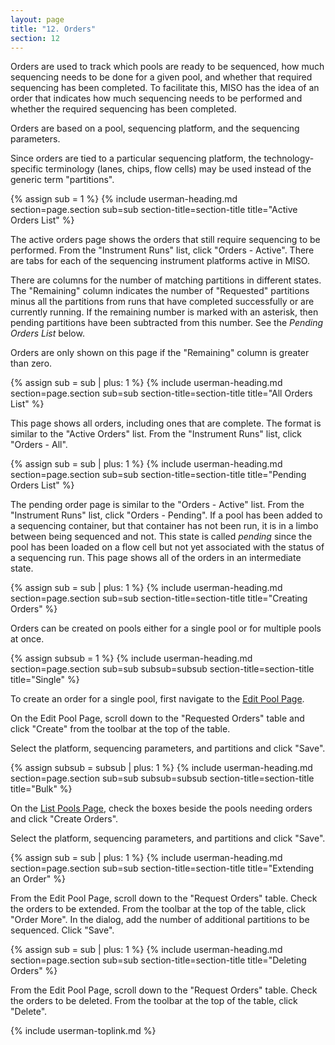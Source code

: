 ```yaml
---
layout: page
title: "12. Orders"
section: 12
---
```


Orders are used to track which pools are ready to be sequenced, how much
sequencing needs to be done for a given pool, and whether that required
sequencing has been completed. To facilitate this, MISO has the idea of an
order that indicates how much sequencing needs to be performed and whether the
required sequencing has been completed.

Orders are based on a pool, sequencing platform, and the sequencing parameters.

Since orders are tied to a particular sequencing platform, the
technology-specific terminology (lanes, chips, flow cells) may be used instead
of the generic term "partitions".

{% assign sub = 1 %}
{% include userman-heading.md section=page.section sub=sub section-title=section-title title="Active Orders List" %}

The active orders page shows the orders that still require sequencing to be
performed. From the "Instrument Runs" list, click "Orders - Active". There are tabs for
each of the sequencing instrument platforms active in MISO.

There are columns for the number of matching partitions in different states. The
"Remaining" column indicates the number of "Requested" partitions minus all the
partitions from runs that have completed successfully or are currently running.
If the remaining number is marked with an asterisk, then pending partitions
have been subtracted from this number. See the _Pending Orders List_ below.

Orders are only shown on this page if the "Remaining" column is greater than
zero.

{% assign sub = sub | plus: 1 %}
{% include userman-heading.md section=page.section sub=sub section-title=section-title title="All Orders List" %}

This page shows all orders, including ones that are complete. The format is
similar to the "Active Orders" list. From the "Instrument Runs" list, click
"Orders - All".

{% assign sub = sub | plus: 1 %}
{% include userman-heading.md section=page.section sub=sub section-title=section-title title="Pending Orders List" %}

The pending order page is similar to the "Orders - Active" list. From the
"Instrument Runs" list, click "Orders - Pending". If a pool has been added to a
sequencing container, but that container has not been run, it is in a limbo
between being sequenced and not. This state is called _pending_ since the pool
has been loaded on a flow cell but not yet associated with the status of a
sequencing run. This page shows all of the orders in an intermediate state.

{% assign sub = sub | plus: 1 %}
{% include userman-heading.md section=page.section sub=sub section-title=section-title title="Creating Orders" %}

Orders can be created on pools either for a single pool or for multiple pools at once.

{% assign subsub = 1 %}
{% include userman-heading.md section=page.section sub=sub subsub=subsub section-title=section-title title="Single" %}

To create an order for a single pool, first navigate to the [Edit Pool
Page](pools.html#editing_a_single_pool).

On the Edit Pool Page, scroll down to the "Requested Orders" table and click
"Create" from the toolbar at the top of the table.

Select the platform, sequencing parameters, and partitions and click "Save".

{% assign subsub = subsub | plus: 1 %}
{% include userman-heading.md section=page.section sub=sub subsub=subsub section-title=section-title title="Bulk" %}

On the [List Pools Page](pools.html#pool_list), check the boxes
beside the pools needing orders and click "Create Orders".

Select the platform, sequencing parameters, and partitions and click "Save".

{% assign sub = sub | plus: 1 %}
{% include userman-heading.md section=page.section sub=sub section-title=section-title title="Extending an Order" %}

From the Edit Pool Page, scroll down to the "Request Orders" table. Check the
orders to be extended. From the toolbar at the top of the table, click "Order
More". In the dialog, add the number of additional partitions to be sequenced.
Click "Save".

{% assign sub = sub | plus: 1 %}
{% include userman-heading.md section=page.section sub=sub section-title=section-title title="Deleting Orders" %}

From the Edit Pool Page, scroll down to the "Request Orders" table. Check the
orders to be deleted. From the toolbar at the top of the table, click
"Delete".

{% include userman-toplink.md %}

